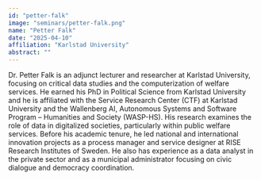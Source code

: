 ```yaml
---
id: "petter-falk"
image: "seminars/petter-falk.png"
name: "Petter Falk"
date: "2025-04-10"
affiliation: "Karlstad University"
abstract: ""
---
```


Dr. Petter Falk is an adjunct lecturer and researcher at Karlstad University, focusing on critical data studies and the computerization of welfare services. He earned his PhD in Political Science from Karlstad University and he is affiliated with the Service Research Center (CTF) at Karlstad University and the Wallenberg AI, Autonomous Systems and Software Program – Humanities and Society (WASP-HS). His research examines the role of data in digitalized societies, particularly within public welfare services. Before his academic tenure, he led national and international innovation projects as a process manager and service designer at RISE Research Institutes of Sweden. He also has experience as a data analyst in the private sector and as a municipal administrator focusing on civic dialogue and democracy coordination.
